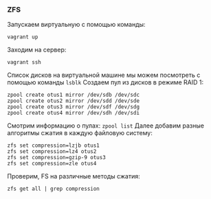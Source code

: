 ### ZFS
Запускаем виртуальную с помощью команды:
```
vagrant up
```
Заходим на сервер:
```
vagrant ssh
```
Список дисков на виртуальной машине мы можем посмотреть с помощью команды `lsblk`
Создаем пул из дисков в режиме RAID 1:
```
zpool create otus1 mirror /dev/sdb /dev/sdc
zpool create otus2 mirror /dev/sdd /dev/sde
zpool create otus3 mirror /dev/sdf /dev/sdg
zpool create otus4 mirror /dev/sdh /dev/sdi
```
Смотрим информацию о пулах: `zpool list`
Далее добавим разные алгоритмы сжатия в каждую файловую систему:
```
zfs set compression=lzjb otus1
zfs set compression=lz4 otus2
zfs set compression=gzip-9 otus3
zfs set compression=zle otus4
```
Проверим, FS на различные методы сжатия: 
```
zfs get all | grep compression
```
